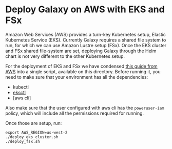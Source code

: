 # Deploy Galaxy on AWS with EKS and FSx

Amazon Web Services (AWS) provides a turn-key Kubernetes setup, Elastic
Kubernetes Service (EKS). Currently Galaxy requires a shared file system to run,
for which we can use Amazon Lustre setup (FSx). Once the EKS cluster and
FSx shared file-system are set, deploying Galaxy through the Helm chart is not very
different to the other Kubernetes setup.

For the deployment of EKS and FSx we have condensed [this guide from AWS](https://aws.amazon.com/blogs/opensource/using-fsx-lustre-csi-driver-amazon-eks/) into a single script, available on this
directory. Before running it, you need to make sure that your environment has all
the dependencies:

- kubectl
- [eksctl](https://eksctl.io/)
- [aws cli]

Also make sure that the user configured with aws cli has the `poweruser-iam` policy, which will
include all the permissions required for running.

Once those are setup, run:

```
export AWS_REGION=us-west-2
./deploy_eks_cluster.sh
./deploy_fsx.sh
```
